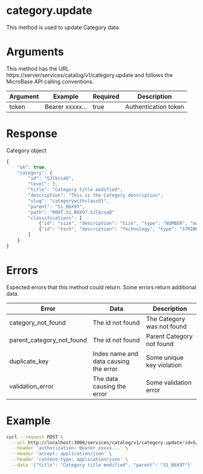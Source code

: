# category.update

This method is used to update Category data

# Arguments

This method has the URL https://server/services/catalog/v1/category.update and 
follows the MicroBase API calling conventions.

Argument | Example | Required | Description
---------|---------|----------|------------
token | Bearer xxxxx... | true | Authentication token

# Response

Category object
```javascript
{
    "ok": true,
    "category": {
        "id": "SJlkcsaQ",
        "level": 3,
        "title": "Category title modified",
        "description": "This is the Category description",
        "slug": "categorywithclass01",
        "parent": "S1_B6X97",
        "path": "ROOT.S1_B6X97.SJlkcsaQ"
        "classifications": [
            {"id": "size", "description": "Size", "type": "NUMBER", "mandatory": true},
            {"id": "tech", "description": "Technology", "type": "STRING", "mandatory": true}
        ]
    }
}
```

# Errors

Expected errors that this method could return. Some errors return additional data.

Error | Data | Description
------|------|------------
category_not_found | The id not found | The Category was not found
parent_category_not_found | The id not found | Parent Category not found
duplicate_key | Index name and data causing the error | Some unique key violation
validation_error | The data causing the error | Some validation error

# Example

```bash
curl --request POST \
  --url http://localhost:3000/services/catalog/v1/category.update?id=SJlkcsaQ \
  --header 'authorization: Bearer xxxxx...' \
  --header 'accept: application/json' \
  --header 'content-type: application/json' \
  --data '{"title": "Category title modified", "parent": "S1_B6X97"}'
```